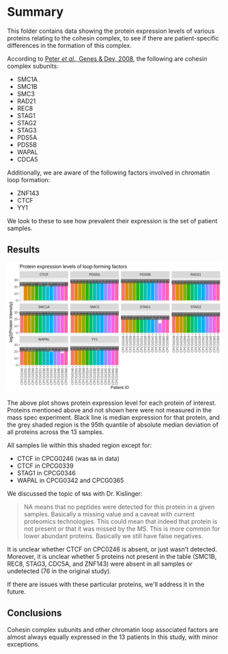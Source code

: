 # Summary

This folder contains data showing the protein expression levels of various proteins relating to the cohesin complex, to see if there are patient-specific differences in the formation of this complex.

According to [Peter _et al._, Genes & Dev, 2008](http://genesdev.cshlp.org/content/22/22/3089.full), the following are cohesin complex subunits:

* SMC1A
* SMC1B
* SMC3
* RAD21
* REC8
* STAG1
* STAG2
* STAG3
* PDS5A
* PDS5B
* WAPAL
* CDCA5

Additionally, we are aware of the following factors involved in chromatin loop formation:

* ZNF143
* CTCF
* YY1

We look to these to see how prevalent their expression is the set of patient samples.

## Results

![Protein expression](loop-forming-factors_expression.png)

The above plot shows protein expression level for each protein of interest.
Proteins mentioned above and not shown here were not measured in the mass spec experiment.
Black line is median expression for that protein, and the grey shaded region is the 95th quantile of absolute median deviation of all proteins across the 13 samples.

All samples lie within this shaded region except for:

* CTCF in CPCG0246 (was `NA` in data)
* CTCF in CPCG0339
* STAG1 in CPCG0346
* WAPAL in CPCG0342 and CPCG0365

We discussed the topic of `NA`s with Dr. Kislinger:

> NA means that no peptides were detected for this protein in a given samples.
> Basically a missing value and a caveat with current proteomics technologies.
> This could mean that indeed that protein is not present or that it was missed by the MS.
> This is more common for lower abundant proteins.
> Basically we still have false negatives.

It is unclear whether CTCF on CPC0246 is absent, or just wasn't detected.
Moreover, it is unclear whether 5 proteins not present in the table (SMC1B, REC8, STAG3, CDC5A, and ZNF143) were absent in all samples or undetected (76 in the original study).

If there are issues with these particular proteins, we'll address it in the future.

## Conclusions

Cohesin complex subunits and other chromatin loop associated factors are almost always equally expressed in the 13 patients in this study, with minor exceptions.
